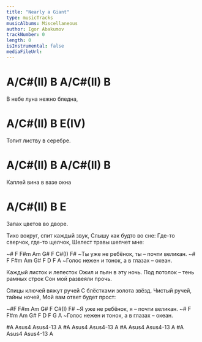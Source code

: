```yaml
---
title: "Nearly a Giant"
type: musicTracks
musicAlbums: Miscellaneous
author: Igor Abakumov
trackNumber: 0
length: 0
isInstrumental: false
mediaFileUrl: 
---
```


#   A/C#(II) B  A/C#(II)  B
В небе   луна нежно бледна,
# A/C#(II)  B         E(IV)
Топит листву в серебре.
# A/C#(II) B    A/C#(II) B
Каплей вина в вазе   окна
# A/C#(II) B         E
Запах цветов во дворе.

Тихо вокруг, спит каждый звук,
Слышу как будто во сне:
Где-то сверчок, где-то щелчок,
Шелест травы шепчет мне:

~# F   F#m    Am G#   F       C#(I)  F#
~Ты уже не ребёнок, ты – почти великан.
~# F     F#m    Am G#  F       D       F  A
~Голос нежен и тонок, а в глазах – океан.

Каждый листок и лепесток
Ожил и пьян в эту ночь.
Под потолок – тень рамных строк
Сон мой развеяли прочь.

Спицы ключей вяжут ручей
С блёстками золота звёзд.
Чистый ручей, тайны ночей,
Мой вам ответ будет прост:

~#F   F#m    Am G#  F       C#(I)  F#
~Я уже не ребёнок, я – почти великан.
~# F     F#m    Am G#  F       D       F G A
~Голос нежен и тонок, а в глазах – океан.

#A Asus4 Asus4-13 A
#A Asus4 Asus4-13 A
#A Asus4 Asus4-13 A
#A Asus4 Asus4-13 A

